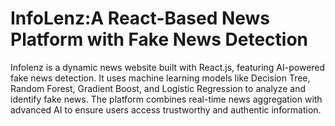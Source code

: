 # InfoLenz:A React-Based News Platform with Fake News Detection
 Infolenz is a dynamic news website built with React.js, featuring AI-powered fake news detection. It uses machine learning models like Decision Tree, Random Forest, Gradient Boost, and Logistic Regression to analyze and identify fake news. The platform combines real-time news aggregation with advanced AI to ensure users access trustworthy and authentic information.
